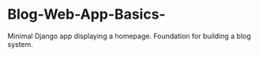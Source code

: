 # Blog-Web-App-Basics-
Minimal Django app displaying a homepage. Foundation for building a blog system.

